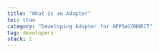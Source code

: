 ```yaml
---
title: "What is an Adapter"
toc: true
category: "Developing Adapter for APPSeCONNECT"
tag: developers
stack: 1
---
```


